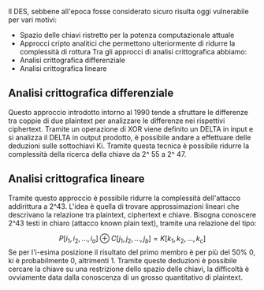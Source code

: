 Il DES, sebbene all'epoca fosse considerato sicuro risulta oggi vulnerabile per vari motivi:
- Spazio delle chiavi ristretto per la potenza computazionale attuale
- Approcci cripto analitici che permettono ulteriormente di ridurre la complessità di rottura
Tra gli approcci di analisi crittografica abbiamo:
- Analisi crittografica differenziale
- Analisi crittografica lineare

## Analisi crittografica differenziale

Questo approccio introdotto intorno al 1990 tende a sfruttare le differenze tra coppie di due plaintext per analizzare le differenze nei rispettivi ciphertext.
Tramite un operazione di XOR viene definito un DELTA in input e si analizza il DELTA in output prodotto, è possibile andare a effettuare delle deduzioni sulle sottochiavi Ki. Tramite questa tecnica è possibile ridurre la complessità della ricerca della chiave da 2^ 55 a 2^ 47.

## Analisi crittografica lineare

Tramite questo approccio è possibile ridurre la complessità dell'attacco addirittura a 2^43.
L'idea è quella di trovare approssimazioni lineari che descrivano la relazione tra plaintext, ciphertext e chiave.
Bisogna conoscere 2^43 testi in chiaro (attacco known plain text), tramite una relazione del tipo:

$$
P[i_1, i_2, \dots, i_a] \oplus C[j_1, j_2, \dots, j_b] = K[k_1, k_2, \dots, k_c]
$$
Se per l'i-esima posizione il risultato del primo membro è per più del 50% 0, ki è probabilmente 0, altrimenti 1.
Tramite queste deduzioni è possibile cercare la chiave su una restrizione dello spazio delle chiavi, la difficoltà è ovviamente data dalla conoscenza di un grosso quantitativo di plaintext. 

